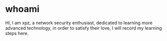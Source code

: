 # whoami
Hi, I am xpz, a network security enthusiast, dedicated to learning more advanced technology, in order to satisfy their love, I will record my learning steps here.
